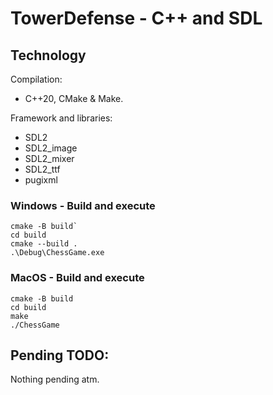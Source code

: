 # TowerDefense - C++ and SDL

## Technology
Compilation:
* C++20, CMake & Make.

Framework and libraries:
* SDL2
* SDL2_image
* SDL2_mixer
* SDL2_ttf
* pugixml

### Windows - Build and execute

```
cmake -B build`
cd build
cmake --build .
.\Debug\ChessGame.exe
```

### MacOS - Build and execute

```
cmake -B build
cd build
make
./ChessGame
```

## Pending TODO:
Nothing pending atm.